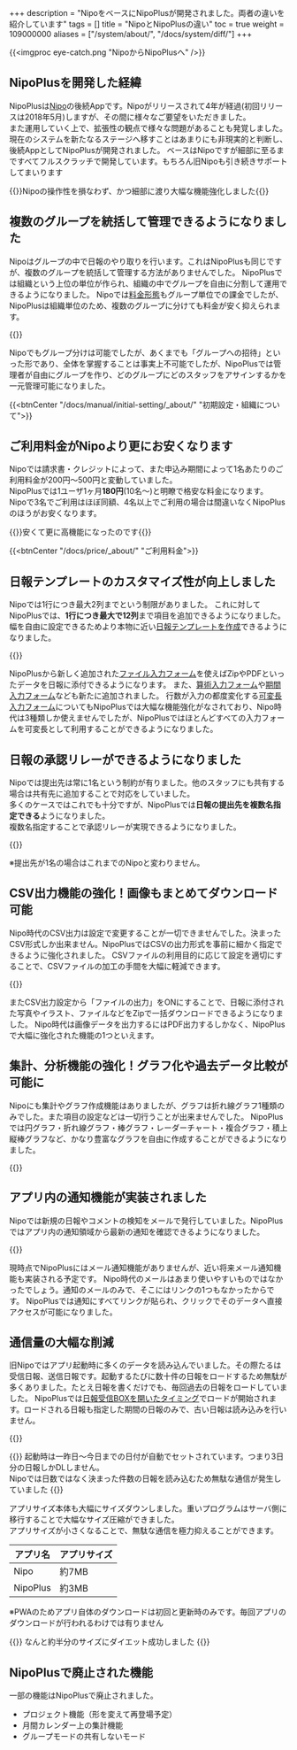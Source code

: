 +++
description = "NipoをベースにNipoPlusが開発されました。両者の違いを紹介しています"
tags = []
title = "NipoとNipoPlusの違い"
toc = true
weight = 109000000
aliases = ["/system/about/", "/docs/system/diff/"]
+++

{{<imgproc eye-catch.png "NipoからNipoPlusへ" />}}

## NipoPlusを開発した経緯

NipoPlusは[Nipo](/docs/old/)の後続Appです。Nipoがリリースされて4年が経過(初回リリースは2018年5月)しますが、その間に様々なご要望をいただきました。  
また運用していく上で、拡張性の観点で様々な問題があることも発覚しました。  
現在のシステムを新たなるステージへ移すことはあまりにも非現実的と判断し、後続AppとしてNipoPlusが開発されました。
ベースはNipoですが細部に至るまですべてフルスクラッチで開発しています。もちろん旧Nipoも引き続きサポートしてまいります

{{<alice pos="right" icon="here">}}Nipoの操作性を損なわず、かつ細部に渡り大幅な機能強化しました{{</alice>}}

## 複数のグループを統括して管理できるようになりました

Nipoはグループの中で日報のやり取りを行います。これはNipoPlusも同じですが、複数のグループを統括して管理する方法がありませんでした。
NipoPlusでは組織という上位の単位が作られ、組織の中でグループを自由に分割して運用できるようになりました。
Nipoでは[料金形態](/docs/price/_about/)もグループ単位での課金でしたが、NipoPlusは組織単位のため、複数のグループに分けても料金が安く抑えられます。

{{<icatch filename="group" msg="グループの追加所属 管理者が一元管理可" title="入力の必須が空欄の場合は日報が提出できません" fontsize="30px" alice="here" >}}

Nipoでもグループ分けは可能でしたが、あくまでも「グループへの招待」といった形であり、全体を掌握することは事実上不可能でしたが、NipoPlusでは管理者が自由にグループを作り、どのグループにどのスタッフをアサインするかを一元管理可能になりました。

{{<btnCenter "/docs/manual/initial-setting/_about/" "初期設定・組織について">}}

## ご利用料金がNipoより更にお安くなります

Nipoでは請求書・クレジットによって、また申込み期間によって1名あたりのご利用料金が200円〜500円と変動していました。  
NipoPlusでは1ユーザ1ヶ月**180円**(10名〜)と明瞭で格安な料金になります。  
Nipoで3名でご利用はほぼ同額、4名以上でご利用の場合は間違いなくNipoPlusのほうがお安くなります。

{{<alice pos="right" icon="ok">}}安くて更に高機能になったのです{{</alice>}}

{{<btnCenter "/docs/price/_about/" "ご利用料金">}}

## 日報テンプレートのカスタマイズ性が向上しました

Nipoでは1行につき最大2列までという制限がありました。
これに対してNipoPlusでは、**1行につき最大で12列**まで項目を追加できるようになりました。
幅を自由に設定できるためより本物に近い[日報テンプレートを作成](/docs/manual/initial-setting/template/_about/)できるようになりました。

{{<icatch filename="responsive-design" msg="日報テンプレートの 設計自由度がUP" title="日報テンプレートのレイアウト設計の自由度が大幅UP" fontsize="30px" alice="here" >}}

NipoPlusから新しく追加された[ファイル入力フォーム](/docs/manual/initial-setting/template/file/)を使えばZipやPDFといったデータを日報に添付できるようになります。
また、[算術入力フォーム](/docs/manual/initial-setting/template/calc/)や[期間入力フォーム](/docs/manual/initial-setting/template/datetimes/)なども新たに追加されました。
行数が入力の都度変化する[可変長入力フォーム](/docs/manual/initial-setting/template/array/)についてもNipoPlusでは大幅な機能強化がなされており、Nipo時代は3種類しか使えませんでしたが、NipoPlusではほとんどすべての入力フォームを可変長として利用することができるようになりました。

## 日報の承認リレーができるようになりました

Nipoでは提出先は常に1名という制約が有りました。他のスタッフにも共有する場合は共有先に追加することで対応をしていました。  
多くのケースではこれでも十分ですが、NipoPlusでは**日報の提出先を複数名指定できる**ようになりました。  
複数名指定することで承認リレーが実現できるようになりました。

{{<icatch filename="report-detail" msg="複数人による承認 のリレーが可能です" title="日報の承認リレー。承認印も完備" fontsize="30px" alice="ok" >}}

※提出先が1名の場合はこれまでのNipoと変わりません。

## CSV出力機能の強化！画像もまとめてダウンロード可能

Nipo時代のCSV出力は設定で変更することが一切できませんでした。決まったCSV形式しか出来ません。NipoPlusではCSVの出力形式を事前に細かく指定できるように強化されました。
CSVファイルの利用目的に応じて設定を適切にすることで、CSVファイルの加工の手間を大幅に軽減できます。

{{<icatch filename="csv-export" msg="CSV出力形式 細かく設定が可能" title="日報データのCSV出力形式を細かく指定可能になりました" fontsize="30px" alice="here" >}}

またCSV出力設定から「ファイルの出力」をONにすることで、日報に添付された写真やイラスト、ファイルなどをZipで一括ダウンロードできるようになりました。
Nipo時代は画像データを出力するにはPDF出力するしかなく、NipoPlusで大幅に強化された機能の1つといえます。

## 集計、分析機能の強化！グラフ化や過去データ比較が可能に

Nipoにも集計やグラフ作成機能はありましたが、グラフは折れ線グラフ1種類のみでした。また項目の設定などは一切行うことが出来ませんでした。
NipoPlusでは円グラフ・折れ線グラフ・棒グラフ・レーダーチャート・複合グラフ・積上縦棒グラフなど、かなり豊富なグラフを自由に作成することができるようになりました。

{{<icatch filename="check-sheet-charts" msg="グラフの作成 細かく設定が可能" title="日報データをもとに自由にグラフを作成できるようになりました" fontsize="30px" alice="here" >}}

## アプリ内の通知機能が実装されました

Nipoでは新規の日報やコメントの検知をメールで発行していました。NipoPlusではアプリ内の通知領域から最新の通知を確認できるようになりました。

{{<icatch filename="notice" msg="通知機能で 情報を見落とさない" title="通知機能の実装" fontsize="30px" alice="ok" >}}

現時点でNipoPlusにはメール通知機能がありませんが、近い将来メール通知機能も実装される予定です。
Nipo時代のメールはあまり使いやすいものではなかったでしょう。通知のメールのみで、そこにはリンクの1つもなかったからです。
NipoPlusでは通知にすべてリンクが貼られ、クリックでそのデータへ直接アクセスが可能になりました。

## 通信量の大幅な削減

旧Nipoではアプリ起動時に多くのデータを読み込んでいました。その際たるは受信日報、送信日報です。起動するたびに数十件の日報をロードするため無駄が多くありました。たとえ日報を書くだけでも、毎回過去の日報をロードしていました。
NipoPlusでは[日報受信BOXを開いたタイミング](/docs/manual/read-report/list/)でロードが開始されます。ロードされる日報も指定した期間の日報のみで、古い日報は読み込みを行いません。

{{<icatch filename="report-box" msg="必要な期間の日報を 素早くロードします" title="必要な日報のみを賢く読み込むことで無駄な通信を削減できます。" fontsize="30px" alice="ok" >}}

{{<alice pos="right" icon="ok">}}
起動時は一昨日〜今日までの日付が自動でセットされています。つまり3日分の日報しかDLしません。  
Nipoでは日数ではなく決まった件数の日報を読み込むため無駄な通信が発生していました
{{</alice>}}

アプリサイズ本体も大幅にサイズダウンしました。重いプログラムはサーバ側に移行することで大幅なサイズ圧縮ができました。  
アプリサイズが小さくなることで、無駄な通信を極力抑えることができます。

|アプリ名|アプリサイズ|
|---|---|
|Nipo|約7MB|
|NipoPlus|約3MB|

※PWAのためアプリ自体のダウンロードは初回と更新時のみです。毎回アプリのダウンロードが行われるわけでは有りません

{{<alice pos="right" icon="please">}}
なんと約半分のサイズにダイエット成功しました
{{</alice>}}


## NipoPlusで廃止された機能

一部の機能はNipoPlusで廃止されました。

- プロジェクト機能（形を変えて再登場予定）
- 月間カレンダー上の集計機能
- グループモードの共有しないモード
